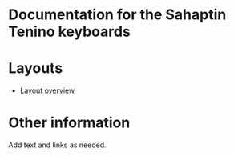 # Documentation for the Sahaptin Tenino keyboards

# Layouts

-   [Layout overview](layout.md)

# Other information

Add text and links as needed.

